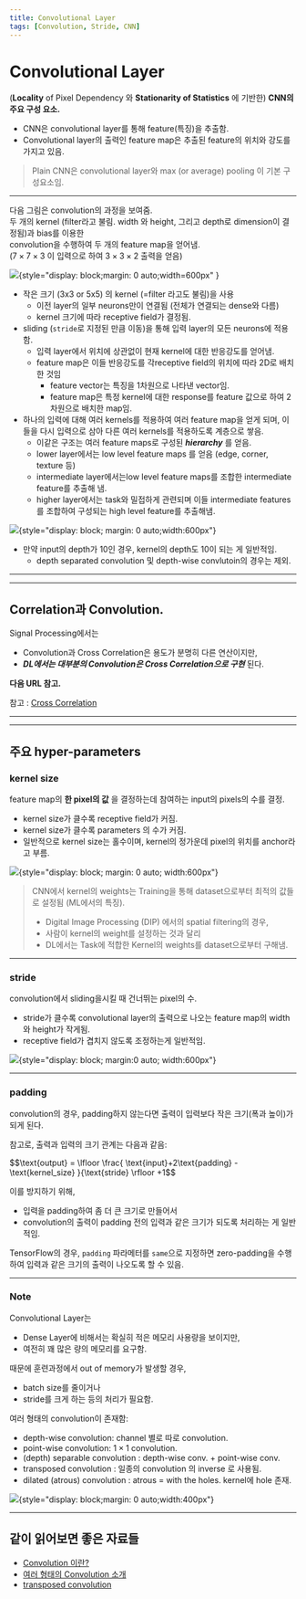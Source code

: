 ```yaml
---
title: Convolutional Layer
tags: [Convolution, Stride, CNN]
---
```


# Convolutional Layer

(**Locality** of Pixel Dependency 와 **Stationarity of Statistics** 에 기반한) **CNN의 주요 구성 요소.**

* CNN은 convolutional layer를 통해 feature(특징)을 추출함.
* Convolutional layer의 출력인 feature map은 추출된 feature의 위치와 강도를 가지고 있음.

> Plain CNN은 convolutional layer와 max (or average) pooling 이 기본 구성요소임.

---

다음 그림은 convolution의 과정을 보여줌.  
두 개의 kernel (filter라고 불림. width 와 height, 그리고 depth로 dimension이 결정됨)과 bias를 이용한  
convolution을 수행하여 두 개의 feature map을 얻어냄.  
($7 \times 7 \times 3$ 이 입력으로 하여 $3 \times 3 \times 2$ 출력을 얻음) 

![](../../DIP/img/etc/convolution_how.gif){style="display: block;margin: 0 auto;width=600px" }

* 작은 크기 (3x3 or 5x5) 의 kernel (=filter 라고도 불림)을 사용
	* 이전 layer의 일부 neurons만이 연결됨 (전체가 연결되는 dense와 다름)
	* kernel 크기에 따라 receptive field가 결정됨.
* sliding (`stride`로 지정된 만큼 이동)을 통해 입력 layer의 모든 neurons에 적용함.
	* 입력 layer에서 위치에 상관없이 현재 kernel에 대한 반응강도를 얻어냄.
	* feature map은 이들 반응강도를 각receptive field의 위치에 따라 2D로 배치한 것임  
	    * feature vector는 특징을 1차원으로 나타낸 vector임.  
	    * feature map은 특정 kernel에 대한 response를 feature 값으로 하여 2차원으로 배치한 map임.
* 하나의 입력에 대해 여러 kernels를 적용하여 여러 feature map을 얻게 되며, 이들을 다시 입력으로 삼아 다른 여러 kernels를 적용하도록 계층으로 쌓음.
	* 이같은 구조는 여러 feature maps로 구성된 ***hierarchy*** 를 얻음.
	* lower layer에서는 low level feature maps 를 얻음 (edge, corner, texture 등)
	* intermediate layer에서는low level feature maps를 조합한 intermediate feature를 추출해 냄.
	* higher layer에서는 task와 밀접하게 관련되며 이들 intermediate features를 조합하여 구성되는 high level feature를 추출해냄.

![](../img/ch00/dl_hiearchy_rep.png){style="display: block; margin: 0 auto;width:600px"}

* 만약 input의 depth가 10인 경우, kernel의 depth도 10이 되는 게 일반적임. 
    * depth separated convolution 및 depth-wise convlutoin의 경우는 제외.

---

---

## Correlation과 Convolution.

Signal Processing에서는 

* Convolution과 Cross Correlation은 용도가 분명히 다른 연산이지만,  
* ***DL에서는 대부분의 Convolution은 Cross Correlation으로 구현*** 된다.

**다음 URL 참고.**

참고 : [Cross Correlation](https://dsaint31.tistory.com/382) 

---

---

## 주요 hyper-parameters

### kernel size

feature map의 **한 pixel의 값** 을 결정하는데 참여하는 input의 pixels의 수를 결정.

* kernel size가 클수록 receptive field가 커짐.
* kernel size가 클수록 parameters 의 수가 커짐.
* 일반적으로 kernel size는 홀수이며, kernel의 정가운데 pixel의 위치를 anchor라고 부름.

![](./img/kernel.gif){style="display: block; margin: 0 auto; width:600px"}

> CNN에서 kernel의 weights는 Training을 통해 dataset으로부터 최적의 값들로 설정됨 (ML에서의 특징).  
>
> * Digital Image Processing (DIP) 에서의 spatial filtering의 경우, 
> * 사람이 kernel의 weight를 설정하는 것과 달리  
> * DL에서는 Task에 적합한 Kernel의 weights를 dataset으로부터 구해냄.

---

### stride

convolution에서 sliding을시킬 때 건너뛰는 pixel의 수.

* stride가 클수록 convolutional layer의 출력으로 나오는 feature map의 width와 height가 작게됨.
* receptive field가 겹치지 않도록 조정하는게 일반적임.

![](./img/Stride.png){style="display: block; margin:0 auto; width:600px"}

---

### padding

convolution의 경우, padding하지 않는다면 출력이 입력보다 작은 크기(폭과 높이)가 되게 된다.

참고로,  출력과 입력의 크기 관계는 다음과 같음:

 $$\text{output} = \lfloor \frac{ \text{input}+2\text{padding} - \text{kernel_size} }{\text{stride} \rfloor +1$$ 

이를 방지하기 위해, 

* 입력을 padding하여 좀 더 큰 크기로 만들어서 
* convolution의 출력이 padding 전의 입력과 같은 크기가 되도록 처리하는 게 일반적임.

TensorFlow의 경우, `padding` 파라메터를 `same`으로 지정하면 zero-padding을 수행하여 입력과 같은 크기의 출력이 나오도록 할 수 있음.

---

### Note

Convolutional Layer는  

* Dense Layer에 비해서는 확실히 적은 메모리 사용량을 보이지만, 
* 여전히 꽤 많은 량의 메모리를 요구함.

때문에 훈련과정에서 out of memory가 발생할 경우, 

* batch size를 줄이거나 
* stride를 크게 하는 등의 처리가 필요함.

여러 형태의 convolution이 존재함:

* depth-wise convolution: channel 별로 따로  convolution.
* point-wise convolution: $1 \times 1$ convolution.
* (depth) separable convolution : depth-wise conv. + point-wise conv.
* transposed convolution : 일종의 convolution 의 inverse 로 사용됨.
* dilated (atrous) convolution : atrous = with the holes. kernel에 hole 존재.
  
![](./img/dilated_conv.gif){style="display: block;margin: 0 auto;width:400px"} 

---

## 같이 읽어보면 좋은 자료들

* [Convolution 이란?](../../DIP/cv2/etc/dip_convolution.md) 
* [여러 형태의 Convolution 소개](https://medium.com/data-science/types-of-convolutions-in-deep-learning-717013397f4d)
* [transposed convolution](https://bme808.blogspot.com/2022/10/ml-transposed-convolution.html)